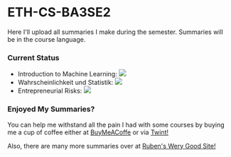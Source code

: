 # ETH-CS-BA3SE2

Here I'll upload all summaries I make during the semester. Summaries will be in the course language.

### Current Status
- Introduction to Machine Learning: ![](https://us-central1-progress-markdown.cloudfunctions.net/progress/86)
- Wahrscheinlichkeit und Statistik: ![](https://us-central1-progress-markdown.cloudfunctions.net/progress/100)
- Entrepreneurial Risks: ![](https://us-central1-progress-markdown.cloudfunctions.net/progress/100)

### Enjoyed My Summaries?

You can help me withstand all the pain I had with some courses by buying me a cup of coffee either at [BuyMeACoffe](https://www.buymeacoffee.com/rwgs) or via [Twint!](https://rwgs.ch/twint.html)

Also, there are many more summaries over at [Ruben's Wery Good Site!](https://rwgs.ch)
